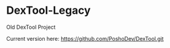 # DexTool-Legacy
Old DexTool Project

Current version here:
https://github.com/PoshoDev/DexTool.git
